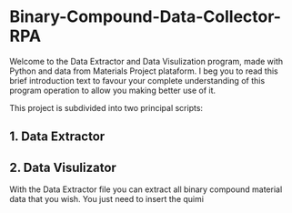 # Binary-Compound-Data-Collector-RPA

Welcome to the Data Extractor and Data Visulization program, made with Python and data from Materials Project plataform. I beg you to read this brief introduction text to favour your complete understanding of this program operation to allow you making better use of it.

This project is subdivided into two principal scripts:

## 1. Data Extractor
## 2. Data Visulizator

With the Data Extractor file you can extract all binary compound material data that you wish. You just need to insert the quimi
